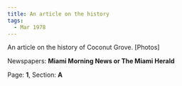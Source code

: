 ```yaml
---  
title: An article on the history  
tags:  
  - Mar 1978  
---  
```

  
An article on the history of Coconut Grove. [Photos]  
  
Newspapers: **Miami Morning News or The Miami Herald**  
  
Page: **1**, Section: **A** 
